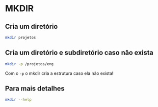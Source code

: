 # MKDIR

## Cria um diretório

```bash
mkdir projetos
```

## Cria um diretório e subdiretório caso não exista

```bash
mkdir -p /projetos/eng
```

Com o `-p` o mkdir cria a estrutura caso ela não exista!

## Para mais detalhes

```bash
mkdir --help
```